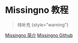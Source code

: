 # Missingno 教程

<show-structure depth="2"/>


> 待补充
{style="warning"}


<seealso>
<category ref="ref_docs">
    <a href="https://mp.weixin.qq.com/s/rE-GnjZJfJo_A7LPTS7rPw">Missingno 简介</a>
</category>
<category ref="ref_github">
    <a href="https://github.com/ResidentMario/missingno">Missingno Github</a>
</category>
<category ref="ref_issues"></category>
<category ref="ref_hf"></category>
<category ref="ref_ms"></category>
</seealso>